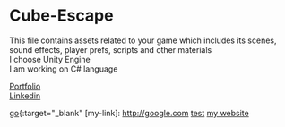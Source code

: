 # Cube-Escape
This file contains assets related to your game which includes  its scenes, sound effects, player prefs, scripts and other materials
<br> I choose Unity Engine <br>
I am working on C# language

[Portfolio](https://bilalhere.dorik.io/)
<br>
[Linkedin](https://www.linkedin.com/in/bilal-shahid-109490270/)

[go](http://stackoverflow.com){:target="_blank"
[my-link]: http://google.com
<a href="[(http://google.com)](http://google.com)" target="_blank"></a>
[test](http://test.com)
[my website](www.google.com)
